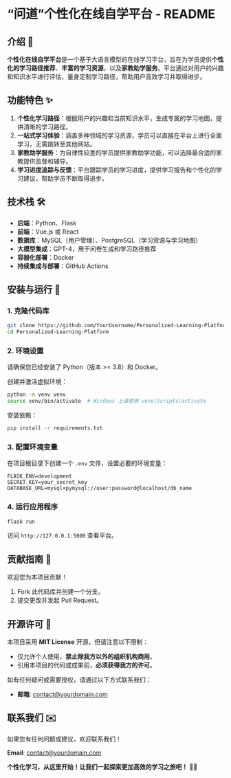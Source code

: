 # **“问道”个性化在线自学平台 - README**

## 介绍 📖

**个性化在线自学平台**是一个基于大语言模型的在线学习平台，旨在为学员提供**个性化的学习路径推荐**、**丰富的学习资源**，以及**家教助学服务**。平台通过对用户的兴趣和知识水平进行评估，量身定制学习路径，帮助用户高效学习并取得进步。

## 功能特色 ✨

1. **个性化学习路径**：根据用户的兴趣和当前知识水平，生成专属的学习地图，提供清晰的学习路径。
2. **一站式学习体验**：涵盖多种领域的学习资源，学员可以直接在平台上进行全面学习，无需跳转至其他网站。
3. **家教助学服务**：为自律性较差的学员提供家教助学功能，可以选择最合适的家教提供监督和辅导。
4. **学习进度追踪与反馈**：平台跟踪学员的学习进度，提供学习报告和个性化的学习建议，帮助学员不断取得进步。

## 技术栈 🛠️

- **后端**：Python、Flask
- **前端**：Vue.js 或 React
- **数据库**：MySQL（用户管理）、PostgreSQL（学习资源与学习地图）
- **大模型集成**：GPT-4，用于问卷生成和学习路径推荐
- **容器化部署**：Docker
- **持续集成与部署**：GitHub Actions

## 安装与运行 🚀

### 1. 克隆代码库
```sh
git clone https://github.com/YourUsername/Personalized-Learning-Platform.git
cd Personalized-Learning-Platform
```

### 2. 环境设置
请确保您已经安装了 Python（版本 >= 3.8）和 Docker。

创建并激活虚拟环境：
```sh
python -m venv venv
source venv/bin/activate  # Windows 上请使用 venv\Scripts\activate
```

安装依赖：
```sh
pip install -r requirements.txt
```

### 3. 配置环境变量
在项目根目录下创建一个 `.env` 文件，设置必要的环境变量：
```env
FLASK_ENV=development
SECRET_KEY=your_secret_key
DATABASE_URL=mysql+pymysql://user:password@localhost/db_name
```

### 4. 运行应用程序
```sh
flask run
```
访问 `http://127.0.0.1:5000` 查看平台。

## 贡献指南 🤝

欢迎您为本项目贡献！

1. Fork 此代码库并创建一个分支。
2. 提交更改并发起 Pull Request。

## 开源许可 📜

本项目采用 **MIT License** 开源，但请注意以下限制：
- 仅允许个人使用，**禁止除我方以外的组织机构商用**。
- 引用本项目的代码或成果前，**必须获得我方的许可**。

如有任何疑问或需要授权，请通过以下方式联系我们：
- **邮箱**: contact@yourdomain.com

## 联系我们 ✉️

如果您有任何问题或建议，欢迎联系我们！

**Email**: contact@yourdomain.com

**个性化学习，从这里开始！让我们一起探索更加高效的学习之旅吧！** 🚀✨

